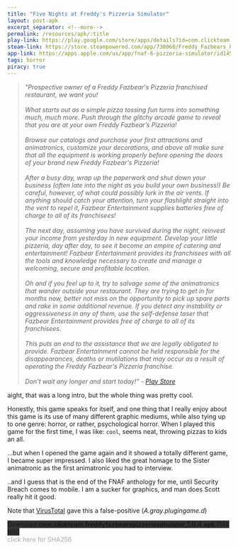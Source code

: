 ```yaml
---
title: "Five Nights at Freddy's Pizzeria Simulator"
layout: post-apk
excerpt_separator: <!--more-->
permalink: /resources/apk/:title
play-link: https://play.google.com/store/apps/details?id=com.clickteam.freddyfazbearspizzeriasimulator
steam-link: https://store.steampowered.com/app/738060/Freddy_Fazbears_Pizzeria_Simulator/
app-link: https://apps.apple.com/us/app/fnaf-6-pizzeria-simulator/id1455781522
tags: horror
piracy: true
---
```


> _"Prospective owner of a Freddy Fazbear's Pizzeria franchised restaurant, we want you! <br><br>What starts out as a simple pizza tossing fun turns into something much, much more. Push through the glitchy arcade game to reveal that you are at your own Freddy Fazbear’s Pizzeria! <br><br>Browse our catalogs and purchase your first attractions and animatronics, customize your decorations, and above all make sure that all the equipment is working properly before opening the doors of your brand new Freddy Fazbear's Pizzeria! <br><br>After a busy day, wrap up the paperwork and shut down your business (often late into the night as you build your own business!) Be careful, however, of what could possibly lurk in the air vents. If anything should catch your attention, turn your flashlight straight into the vent to repel it, Fazbear Entertainment supplies batteries free of charge to all of its franchisees! <br><br>The next day, assuming you have survived during the night, reinvest your income from yesterday in new equipment. Develop your little pizzeria, day after day, to see it become an empire of catering and entertainment! Fazbear Entertainment provides its franchisees with all the tools and knowledge necessary to create and manage a welcoming, secure and profitable location. <br><br>Oh and if you feel up to it, try to salvage some of the animatronics that wander outside your restaurant. They are trying to get in for months now, better not miss on the opportunity to pick up spare parts and rake in some additional revenue. If you detect any instability or aggressiveness in any of them, use the self-defense taser that Fazbear Entertainment provides free of charge to all of its franchisees. <br><br>This puts an end to the assistance that we are legally obligated to provide. Fazbear Entertainment cannot be held responsible for the disappearances, deaths or mutilations that may occur as a result of operating the Freddy Fazbear's Pizzeria franchise. <br><br>Don't wait any longer and start today!" - <a href="https://play.google.com/store/apps/details?id=com.clickteam.freddyfazbearspizzeriasimulator" target="_blank">Play Store</a>_

aight, that was a long intro, but the whole thing was pretty cool.

Honestly, this game speaks for itself, and one thing that I really enjoy about this game is its use of many different graphic mediums, while also tying up to one genre: horror, or rather, psychological horror. When I played this game for the first time, I was like: `cool`, seems neat, throwing pizzas to kids an all.

...but when I opened the game again and it showed a totally different game, I became super impressed. I also liked the great homage to the Sister animatronic as the first animatronic you had to interview.

..and I guess that is the end of the FNAF anthology for me, until Security Breach comes to mobile. I am a sucker for graphics, and man does Scott really hit it good. 

Note that <a href="https://www.virustotal.com/gui/file/013336bce9401c91e0a64f0d06bb4995171eab4278323d46fd9af99be975743a" target="_blank">VirusTotal</a> gave this a false-positive (_A.gray.plugingame.d_)

<div class="text-center">
    <a class="btn btn-dark btn-block w-100" onclick='apk("com.clickteam.freddyfazbearspizzeriasimulator_1.0.4.apk")' target="_blank" style="text-decoration: none; background-color: #333;"> Download <b>com.clickteam.freddyfazbearspizzeriasimulator_1.0.4.apk</b> (148 MB)</a>
</div>
<span onclick="javascript:this.innerHTML = '';" style="color:#0005;" class="text-center">click here for SHA256</span>
